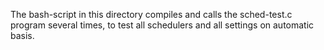 The bash-script in this directory compiles and calls the sched-test.c
program several times, to test all schedulers and all settings on
automatic basis.
